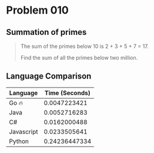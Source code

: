 # Problem 010

## Summation of primes

>The sum of the primes below 10 is 2 + 3 + 5 + 7 = 17.
>
>Find the sum of all the primes below two million.

## Language Comparison

| Language     | Time (Seconds)        |
| ------------ | --------------------- |
| Go 🔥        | 0.0047223421          |
| Java         | 0.0052716283          |
| C#           | 0.0162000488          |
| Javascript   | 0.0233505641          |
| Python       | 0.24236447334         |
